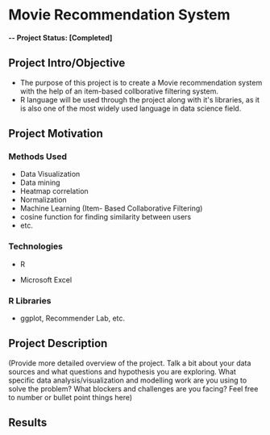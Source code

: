 # Movie Recommendation System

#### -- Project Status: [Completed]

## Project Intro/Objective
- The purpose of this project is to create a Movie recommendation system with the help of an item-based collborative filtering system.
- R language will be used through the project along with it's libraries, as it is also one of the most widely used language in data science field.

## Project Motivation


### Methods Used
- Data Visualization
- Data mining
- Heatmap correlation
- Normalization
- Machine Learning (Item- Based Collaborative Filtering)
- cosine function for finding similarity between users
- etc.

### Technologies
* R 
- Microsoft Excel

### R Libraries
- ggplot, Recommender Lab, etc.

## Project Description
(Provide more detailed overview of the project.  Talk a bit about your data sources and what questions and hypothesis you are exploring. What specific data analysis/visualization and modelling work are you using to solve the problem? What blockers and challenges are you facing?  Feel free to number or bullet point things here)

## Results
